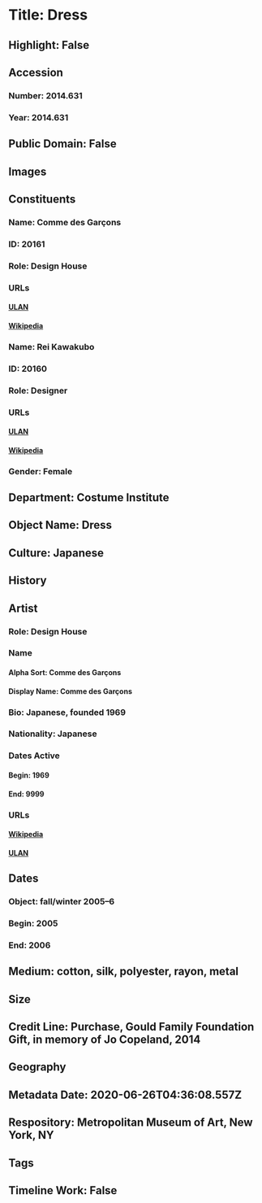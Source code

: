 # Title: Dress
## Highlight: False
## Accession
### Number: 2014.631
### Year: 2014.631
## Public Domain: False
## Images
## Constituents
### Name: Comme des Garçons
### ID: 20161
### Role: Design House
### URLs
#### [ULAN](http://vocab.getty.edu/page/ulan/500404094)
#### [Wikipedia](https://www.wikidata.org/wiki/Q1115170)
### Name: Rei Kawakubo
### ID: 20160
### Role: Designer
### URLs
#### [ULAN](http://vocab.getty.edu/page/ulan/500017874)
#### [Wikipedia](https://www.wikidata.org/wiki/Q268033)
### Gender: Female
## Department: Costume Institute
## Object Name: Dress
## Culture: Japanese
## History
## Artist
### Role: Design House
### Name
#### Alpha Sort: Comme des Garçons
#### Display Name: Comme des Garçons
### Bio: Japanese, founded 1969
### Nationality: Japanese
### Dates Active
#### Begin: 1969
#### End: 9999
### URLs
#### [Wikipedia](https://www.wikidata.org/wiki/Q1115170)
#### [ULAN](http://vocab.getty.edu/page/ulan/500404094)
## Dates
### Object: fall/winter 2005–6
### Begin: 2005
### End: 2006
## Medium: cotton, silk, polyester, rayon, metal
## Size
## Credit Line: Purchase, Gould Family Foundation Gift, in memory of Jo Copeland, 2014
## Geography
## Metadata Date: 2020-06-26T04:36:08.557Z
## Respository: Metropolitan Museum of Art, New York, NY
## Tags
## Timeline Work: False